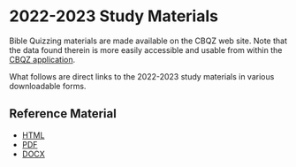 # 2022-2023 Study Materials

Bible Quizzing materials are made available on the CBQZ web site.
Note that the data found therein is more easily accessible and usable from within
the [CBQZ application](https://cbqz.org/app).

What follows are direct links to the 2022-2023 study materials in various
downloadable forms.

## Reference Material

- [HTML](https://cbqz.org/materials/2022-2023_cma_acts.html)
- [PDF](https://cbqz.org/materials/2022-2023_cma_acts.pdf)
- [DOCX](https://cbqz.org/materials/2022-2023_cma_acts.docx)
